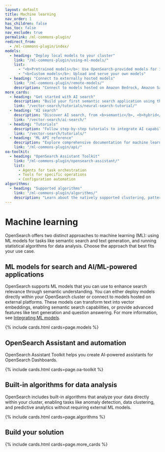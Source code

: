 ```yaml
---
layout: default
title: Machine learning
nav_order: 1
has_children: false
has_toc: false
nav_exclude: true
permalink: /ml-commons-plugin/
redirect_from: 
  - /ml-commons-plugin/index/
models:
  - heading: "Deploy local models to your cluster"
    link: "/ml-commons-plugin/using-ml-models/"
    list:
      - "<b>Pretrained models</b>: Use OpenSearch-provided models for immediate implementation"
      - "<b>Custom models</b>: Upload and serve your own models"
  - heading: "Connect to externally hosted models"
    link: "/ml-commons-plugin/remote-models/"
    description: "Connect to models hosted on Amazon Bedrock, Amazon SageMaker, OpenAI, Cohere, DeepSeek, and other platforms"
more_cards:
  - heading: "Get started with AI search"
    description: "Build your first semantic search application using this hands-on tutorial"
    link: "/vector-search/tutorials/neural-search-tutorial/"
  - heading: "AI search"
    description: "Discover AI search, from <b>semantic</b>, <b>hybrid</b>, and <b>multimodal</b> search to <b>RAG</b>"
    link: "/vector-search/ai-search/"
  - heading: "Tutorials"
    description: "Follow step-by-step tutorials to integrate AI capabilities into your applications"
    link: "/vector-search/tutorials/"
  - heading: "ML API reference"
    description: "Explore comprehensive documentation for machine learning API operations"
    link: "/ml-commons-plugin/api/"
oa-toolkit:
  - heading: "OpenSearch Assistant Toolkit"
    link: "/ml-commons-plugin/opensearch-assistant/"
    list:
      - Agents for task orchestration
      - Tools for specific operations
      - Configuration automation
algorithms:
  - heading: "Supported algorithms"
    link: "/ml-commons-plugin/algorithms/"
    description: "Learn about the natively supported clustering, pattern detection, and statistical analysis algorithms"
---
```


# Machine learning

OpenSearch offers two distinct approaches to machine learning (ML): using ML models for tasks like semantic search and text generation, and running statistical algorithms for data analysis. Choose the approach that best fits your use case.

## ML models for search and AI/ML-powered applications

OpenSearch supports ML models that you can use to enhance search relevance through semantic understanding. You can either deploy models directly within your OpenSearch cluster or connect to models hosted on external platforms. These models can transform text into vector embeddings, enabling semantic search capabilities, or provide advanced features like text generation and question answering. For more information, see [Integrating ML models]({{site.url}}{{site.baseurl}}/ml-commons-plugin/integrating-ml-models/).

{% include cards.html cards=page.models %}

## OpenSearch Assistant and automation

OpenSearch Assistant Toolkit helps you create AI-powered assistants for OpenSearch Dashboards.

{% include cards.html cards=page.oa-toolkit %}

## Built-in algorithms for data analysis

OpenSearch includes built-in algorithms that analyze your data directly within your cluster, enabling tasks like anomaly detection, data clustering, and predictive analytics without requiring external ML models.

{% include cards.html cards=page.algorithms %}

## Build your solution 

{% include cards.html cards=page.more_cards %}